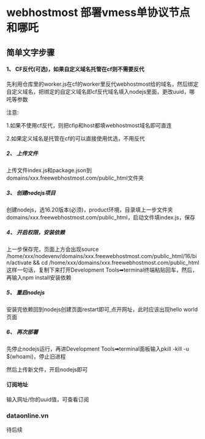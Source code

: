 # webhostmost 部署vmess单协议节点和哪吒

## 简单文字步骤

#### 1、 CF反代(可选)，如果自定义域名托管在cf则不需要反代

先利用仓库里的worker.js在cf的worker里反代webhostmost给的域名，然后绑定自定义域名，把绑定的自定义域名即cf反代域名填入nodejs里面，更改uuid，哪吒等参数

注意: 

1.如果不使用cf反代，则把cfip和host都填webhostmost域名即可直连

2.如果定义域名是托管在cf的可以直接使用优选，不用反代

##### 2、 上传文件

上传文件index.js和package.json到domains/xxx.freewebhostmost.com/public_html文件夹

##### 3、 创建nodejs项目

创建nodejs，选16.20版本(必须)，product环境，目录填上一步文件夹domains/xxx.freewebhostmost.com/public_html，启动文件填index.js，保存


##### 4、 开启权限，安装依赖

上一步保存完，页面上方会出现source /home/xxx/nodevenv/domains/xxx.freewebhostmost.com/public_html/16/bin/activate && cd /home/xxx/domains/xxx.freewebhostmost.com/public_html这样一句话，复制下来打开Development Tools➡terminal终端粘贴回车，然后，再输入npm install安装依赖

##### 5、 重启nodejs

安装完依赖回到nodejs创建页面restart即可,点开网址，此时应该出现hello world 页面

##### 6、 再次部署

先停止nodejs运行，再进Development Tools➡terminal面板输入pkill -kill -u $(whoami)，停止旧进程

然后上传新文件，开启nodejs即可

####  订阅地址

输入网址/你的uuid值，可查看订阅


### dataonline.vn

待后续
